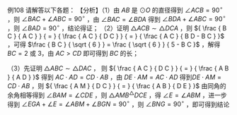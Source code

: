 例108 请解答以下各题： 【分析】（1）由 $A B$ 是 $\odot O$ 的直径得到 $\angle A C B = 9 0 ^ { \circ }$ ，则 $\angle B A C + \angle A B C = 9 0 ^ { \circ }$ ，由 $\angle B A C = \angle B D A$ 得到 $\angle B D A + \angle A B C = 9 0 ^ { \circ }$ ，则 $\angle B A D = 9 0 ^ { \circ }$ ，结论得证；
（2）证明 $\triangle A C B \sim \triangle D C A$ ，则 ${ \frac { B C } { A C } } { = } { \frac { A C } { D C } } { = } { \frac { A C } { B D - B C } }$ ，可得 $\frac { B C } { \sqrt { 6 } } = \frac { \sqrt { 6 } } { 5 - B C }$ ，解得 $B C = 2$ 或 3，由 $A C > C D$ 即可得到 $B C$ 的长；

（3）先证明 $\triangle A B C \sim \triangle D A C$ ， 则 ${ \frac { A C } { D C } } { = } { \frac { A B } { A D } }$ 得到 $A C \cdot A D = C D \cdot A B$ ，由 $D E \cdot A M = A C \cdot A D$ 得到$D E \cdot A M = C D \cdot A B$ ，则 ${ \frac { A M } { D C } } { = } { \frac { A B } { D E } }$ 由同角的余角相等得到 $\angle B A M = \angle C D E$ ，则 $\triangle A M B ^ { \triangle } D C E$ ，得 $\angle E = \angle A B M$ ，进一步得到 $\angle E G A + \angle E = \angle A B M + \angle B G N = 9 0 ^ { \circ }$ ，则 $\angle B N G = 9 0 ^ { \circ }$ ，即可得到结论
